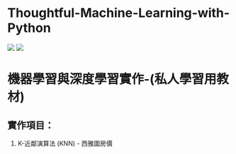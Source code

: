 # Thoughtful-Machine-Learning-with-Python

<img src="https://img.shields.io/badge/%E6%A9%9F%E5%99%A8%E5%AD%B8%E7%BF%92-Python-blue">   <img src="https://img.shields.io/badge/K--%E6%9C%80%E8%BF%91%E9%84%B0%E6%BC%94%E7%AE%97%E6%B3%95-KNN-brightgreen">

# 機器學習與深度學習實作-(私人學習用教材)

## 實作項目：
1. K-近鄰演算法 (KNN) - 西雅圖房價